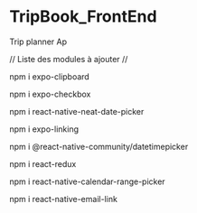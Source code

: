 # TripBook_FrontEnd
Trip planner Ap

// Liste des modules à ajouter //

npm i expo-clipboard



npm i expo-checkbox



npm i react-native-neat-date-picker



npm i expo-linking


npm i @react-native-community/datetimepicker


npm i react-redux


npm i react-native-calendar-range-picker


npm i react-native-email-link
